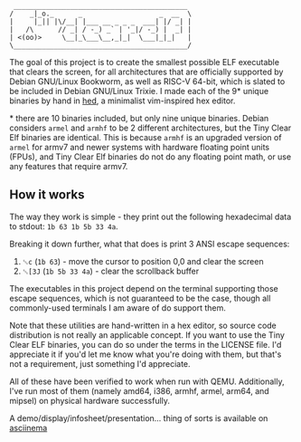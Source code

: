 ```
 ___________________________________________
/    _|_o._      _                   _  __  \
|     |_|| |\/__| |___ __ _ _ _  ___| |/ _| |
|   /\      // _| / -_) _` | '_|/ -_) |  _| |
| <(oo)>     \__|_\___\__,_|_|  \___|_|_|   |
\___________________________________________/
```

The goal of this project is to create the smallest possible ELF executable that clears the screen, for all architectures that are officially supported by Debian GNU/Linux Bookworm, as well as RISC-V 64-bit, which is slated to be included in Debian GNU/Linux Trixie. I made each of the 9\* unique binaries by hand in [hed](/fr0zn/hed), a minimalist vim-inspired hex editor.

\* there are 10 binaries included, but only nine unique binaries. Debian considers `armel` and `armhf` to be 2 different architectures, but the Tiny Clear Elf binaries are identical. This is because `armhf` is an upgraded version of `armel` for armv7 and newer systems with hardware floating point units (FPUs), and Tiny Clear Elf binaries do not do any floating point math, or use any features that require armv7.

## How it works

The way they work is simple - they print out the following hexadecimal data to stdout: `1b 63 1b 5b 33 4a`.

Breaking it down further, what that does is print 3 ANSI escape sequences:
1. `␛c` (`1b 63`) - move the cursor to position 0,0 and clear the screen
3. `␛[3J` (`1b 5b 33 4a`) - clear the scrollback buffer

The executables in this project depend on the terminal supporting those escape sequences, which is not guaranteed to be the case, though all commonly-used terminals I am aware of do support them.

Note that these utilities are hand-written in a hex editor, so source code distribution is not really an applicable concept. If you want to use the Tiny Clear ELF binaries, you can do so under the terms in the LICENSE file. I'd appreciate it if you'd let me know what you're doing with them, but that's not a requirement, just something I'd appreciate.

All of these have been verified to work when run with QEMU. Additionally, I've run most of them (namely amd64, i386, armhf, armel, arm64, and mipsel) on physical hardware successfully.

A demo/display/infosheet/presentation… thing of sorts is available on [asciinema](https://asciinema.org/a/558392)
